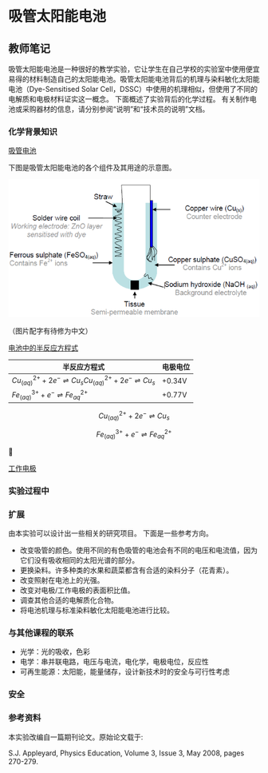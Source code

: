 # 吸管太阳能电池

## 教师笔记

吸管太阳能电池是一种很好的教学实验，它让学生在自己学校的实验室中使用便宜易得的材料制造自己的太阳能电池。吸管太阳能电池背后的机理与染料敏化太阳能电池（Dye-Sensitised Solar Cell，DSSC）中使用的机理相似，但使用了不同的电解质和电极材料证实这一概念。 下面概述了实验背后的化学过程。 有关制作电池或采购器材的信息，请分别参阅“说明”和“技术员的说明”文档。

### 化学背景知识

<u>吸管电池</u>

下图是吸管太阳能电池的各个组件及其用途的示意图。

![image-20210218111552894](../Images/image-20210218111552894.png)

（图片配字有待修为中文）

<u>电池中的半反应方程式</u>

| 半反应方程式                                                 | 电极电位 |
| ------------------------------------------------------------ | -------- |
| $Cu^{2+}_{(aq)} + 2e^{-} \rightleftharpoons Cu_{s}Cu^{2+}_{(aq)} + 2e^{-} \rightleftharpoons Cu_{s}$ | +0.34V   |
| $Fe^{3+}_{(aq)} + e^{-} \rightleftharpoons Fe^{2+}_{aq}$     | +0.77V   |

$$
Cu^{2+}_{(aq)} + 2e^{-} \rightleftharpoons Cu_{s}
$$

$$
Fe^{3+}_{(aq)} + e^{-} \rightleftharpoons Fe^{2+}_{aq}
$$

🚧

<u>工作电极</u>

### 实验过程中



### 扩展

由本实验可以设计出一些相关的研究项目。 下面是一些参考方向。 

- 改变吸管的颜色。使用不同的有色吸管的电池会有不同的电压和电流值，因为它们没有吸收相同的太阳光谱的部分。 
- 更换染料。许多种类的水果和蔬菜都含有合适的染料分子（花青素）。 
- 改变照射在电池上的光强。 
- 改变对电极/工作电极的表面积比值。
- 调查其他合适的电解质化合物。
- 将电池机理与标准染料敏化太阳能电池进行比较。 

### 与其他课程的联系

- 光学：光的吸收，色彩
- 电学：串并联电路，电压与电流，电化学，电极电位，反应性
- 可再生能源：太阳能，能量储存，设计新技术时的安全与可行性考虑

### 安全



### 参考资料

本实验改编自一篇期刊论文。原始论文载于:

S.J. Appleyard, Physics Education, Volume 3, Issue 3, May 2008, pages 270-279.